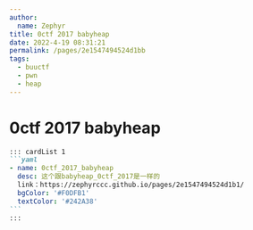 ```yaml
---
author: 
  name: Zephyr
title: 0ctf 2017 babyheap
date: 2022-4-19 08:31:21
permalink: /pages/2e1547494524d1bb
tags: 
  - buuctf
  - pwn
  - heap
---
```


# 0ctf 2017 babyheap

~~~md
::: cardList 1
```yaml
- name: 0ctf_2017_babyheap
  desc: 这个跟babyheap_0ctf_2017是一样的
  link：https://zephyrccc.github.io/pages/2e1547494524d1b1/
  bgColor: '#F0DFB1'
  textColor: '#242A38'
```
:::
~~~

